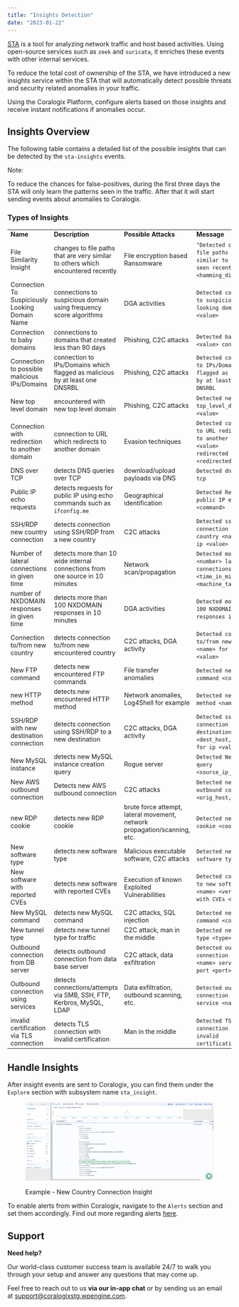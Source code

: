 ```yaml
---
title: "Insights Detection"
date: "2023-01-22"
---
```


[STA](https://coralogixstg.wpengine.com/docs/sta-detection-encrypted-traffic/) is a tool for analyzing network traffic and host based activities. Using open-source services such as `zeek` and `suricata`, it enriches these events with other internal services.

To reduce the total cost of ownership of the STA, we have introduced a new insights service within the STA that will automatically detect possible threats and security related anomalies in your traffic. 

Using the Coralogix Platform, configure alerts based on those insights and receive instant notifications if anomalies occur.

## Insights Overview

The following table contains a detailed list of the possible insights that can be detected by the `sta-insights` events.

Note:

To reduce the chances for false-positives, during the first three days the STA will only learn the patterns seen in the traffic. After that it will start sending events about anomalies to Coralogix.

### Types of Insights

<table><tbody><tr><td class="has-text-align-left" data-align="left"><strong>Name</strong></td><td class="has-text-align-left" data-align="left"><strong>Description</strong></td><td><strong>Possible Attacks</strong></td><td><strong>Message</strong></td><td><strong>Sub Message</strong></td></tr><tr><td class="has-text-align-left" data-align="left">File Similarity Insight</td><td class="has-text-align-left" data-align="left">changes to file paths that are very similar to others which encountered recently</td><td>File encryption based Ransomware</td><td><code>"Detected changes to file paths very similar to others seen recently &lt;hamming_distance&gt;"</code></td><td><code>AnomalousSimhash::Document_Similarity_insight</code></td></tr><tr><td class="has-text-align-left" data-align="left">Connection To Suspiciously Looking Domain Name</td><td class="has-text-align-left" data-align="left">connections to suspicious domain using frequency score algorithms</td><td>DGA activities</td><td><code>Detected connection to suspiciously looking domain name &lt;value&gt;</code></td><td><code>AnomalousDomain-stats::Connection_to_suspiciously_looking_domain_name_insight</code></td></tr><tr><td class="has-text-align-left" data-align="left">Connection to baby domains</td><td class="has-text-align-left" data-align="left">connections to domains that created less than 90 days</td><td>Phishing, C2C attacks</td><td><code>Detected baby domain &lt;value&gt; connection</code></td><td><code>AnomalousDomain-stats::Baby-domain-connection_insight</code></td></tr><tr><td class="has-text-align-left" data-align="left">Connection to possible malicious IPs/Domains</td><td class="has-text-align-left" data-align="left">connection to IPs/Domains which flagged as malicious by at least one DNSRBL</td><td>Phishing, C2C attacks</td><td><code>Detected connection to IPs/Domains flagged as malicious by at least one DNSRBL</code></td><td><code>AnomalousDNSRBL::Malicious_domain_ip_insight</code></td></tr><tr><td class="has-text-align-left" data-align="left">New top level domain</td><td class="has-text-align-left" data-align="left">encountered with new top level domain</td><td>Phishing, C2C attacks</td><td><code>Detected new top_level_domain &lt;value&gt;</code></td><td><code>AnomalousTLD::New_TLD_Insight</code></td></tr><tr><td class="has-text-align-left" data-align="left">Connection with redirection to another domain</td><td class="has-text-align-left" data-align="left">connection to URL which redirects to another domain</td><td>Evasion techniques</td><td><code>Detected connection to URL redirecting to another domain &lt;value&gt;<br>redirected to &lt;redirected_value&gt;</code></td><td><code>AnomalousUnsortenURL::url_redirecting_to_another_domain_insight</code></td></tr><tr><td class="has-text-align-left" data-align="left">DNS over TCP</td><td class="has-text-align-left" data-align="left">detects DNS queries over TCP</td><td>download/upload payloads via DNS</td><td><code>Detected dns over tcp</code></td><td><code>AnomalousDns::Dns_over_tcp_insight</code></td></tr><tr><td class="has-text-align-left" data-align="left">Public IP echo requests</td><td class="has-text-align-left" data-align="left">detects requests for public IP using echo commands such as <code>ifconfig.me</code></td><td>Geographical identification</td><td><code>Detected Request for public IP echo &lt;command&gt;</code></td><td><code>AnomalousRdp::New_Rdp_cookie_insight</code></td></tr><tr><td class="has-text-align-left" data-align="left">SSH/RDP new country connection</td><td class="has-text-align-left" data-align="left">detects connection using SSH/RDP from a new country</td><td>C2C attacks</td><td><code>Detected ssh/rdp connection to new country &lt;name&gt; for ip &lt;value&gt;</code></td><td><code>AnomalousNewCountryConnection::SSH_RDP_New_Country_Conn_Insight</code></td></tr><tr><td class="has-text-align-left" data-align="left">Number of lateral connections in given time</td><td class="has-text-align-left" data-align="left">detects more than 10 wide internal connections from one source in 10 minutes</td><td>Network scan/propagation</td><td><code>Detected more than &lt;number&gt; lateral connections in &lt;time_in_minutes&gt; &lt;machine_tag_name&gt;</code></td><td><code>AnomalousConn::10_lateral_connections_in_10min_insight</code></td></tr><tr><td class="has-text-align-left" data-align="left">number of NXDOMAIN responses in given time</td><td class="has-text-align-left" data-align="left">detects more than 100 NXDOMAIN responses in 10 minutes</td><td>DGA activities</td><td><code>Detected more than 100 NXDOMAIN responses in 10min</code></td><td><code>AnomalousNXDOMAIN::100_NXDOMAIN_responses_in_10min_insight</code></td></tr><tr><td class="has-text-align-left" data-align="left">Connection to/from new country</td><td class="has-text-align-left" data-align="left">detects connection to/from new encountered country</td><td>C2C attacks, DGA activity</td><td><code>Detected connection to/from new country &lt;name&gt; for ip &lt;value&gt;</code></td><td><code>AnomalousGeo::New_country_insight</code></td></tr><tr><td class="has-text-align-left" data-align="left">New FTP command</td><td class="has-text-align-left" data-align="left">detects new encountered FTP commands</td><td>File transfer anomalies</td><td><code>Detected new ftp command &lt;command&gt;</code></td><td><code>AnomalousFtp::New_Ftp_command_insight</code></td></tr><tr><td class="has-text-align-left" data-align="left">new HTTP method</td><td class="has-text-align-left" data-align="left">detects new encountered HTTP method</td><td>Network anomalies, Log4Shell for example</td><td><code>Detected new http method &lt;name&gt;</code></td><td><code>AnomalousHttp::New_HTTP_method_insight</code></td></tr><tr><td class="has-text-align-left" data-align="left">SSH/RDP with new destination connection</td><td class="has-text-align-left" data-align="left">detects connection using SSH/RDP to a new destination</td><td>C2C attacks, DGA activity</td><td><code>Detected ssh/rdp connection to new destination &lt;dest_host,tag_name&gt; for ip &lt;value&gt;</code></td><td><code>AnomalousNewCountryConnection::SSH_RDP_New_Destination_Conn_Insight</code></td></tr><tr><td class="has-text-align-left" data-align="left">New MySQL instance</td><td class="has-text-align-left" data-align="left">detects new MySQL instance creation query</td><td>Rogue server</td><td><code>Detected New MySQL query &lt;source_ip_tag_name&gt;</code></td><td><code>AnomalousMySQL::New_MySQL_query_insight</code></td></tr><tr><td class="has-text-align-left" data-align="left">New AWS outbound connection</td><td class="has-text-align-left" data-align="left">Detects new AWS outbound connection</td><td>C2C attacks</td><td><code>Detected new outbound connection &lt;orig_host,tag_name&gt;</code></td><td><code>AnomalousConn::New_AWS_outbound_connection_insight</code></td></tr><tr><td class="has-text-align-left" data-align="left">new RDP cookie</td><td class="has-text-align-left" data-align="left">detects new RDP cookie</td><td>brute force attempt, lateral movement, network propagation/scanning, etc.</td><td><code>Detected new rdp cookie &lt;cookie&gt;</code></td><td><code>AnomalousRdp::New_Rdp_cookie_insight</code></td></tr><tr><td class="has-text-align-left" data-align="left">New software type</td><td class="has-text-align-left" data-align="left">detects new software type</td><td>Malicious executable software, C2C attacks</td><td><code>Detected new software type &lt;type&gt;</code></td><td><code>AnomalousSoftware::New_Software_type_insight</code></td></tr><tr><td class="has-text-align-left" data-align="left">New software with reported CVEs</td><td class="has-text-align-left" data-align="left">detects new software with reported CVEs</td><td>Execution of known Exploited Vulnerabilities</td><td><code>Detected connection to new software &lt;name&gt; &lt;version&gt; with CVEs &lt;values&gt;</code></td><td><code>AnomalousNIST::New_software_with_CVEs_insight</code></td></tr><tr><td class="has-text-align-left" data-align="left">New MySQL command</td><td class="has-text-align-left" data-align="left">detects new MySQL command</td><td>C2C attacks, SQL injection</td><td><code>Detected new MySql command &lt;command&gt;</code></td><td><code>AnomalousMySql::New_MySql_command_insight</code></td></tr><tr><td class="has-text-align-left" data-align="left">New tunnel type</td><td class="has-text-align-left" data-align="left">detects new tunnel type for traffic</td><td>C2C attack, man in the middle</td><td><code>Detected new tunnel type &lt;type&gt;</code></td><td><code>AnomalousTunnel::New_Tunnel_type_insight</code></td></tr><tr><td class="has-text-align-left" data-align="left">Outbound connection from DB server</td><td class="has-text-align-left" data-align="left">detects outbound connection from data base server</td><td>C2C attack, data exfiltration</td><td><code>Detected outbound connection from DB &lt;name&gt; server on port &lt;port&gt;</code></td><td><code>AnomalousSatatsInfo::outbound_connection_from_DB_server_insight</code></td></tr><tr><td class="has-text-align-left" data-align="left">Outbound connection using services</td><td class="has-text-align-left" data-align="left">detects connections/attempts<br>via SMB, SSH, FTP, Kerbros, MySQL, LDAP</td><td>Data exfiltration, outbound scanning, etc.</td><td><code>Detected outbound connection to service &lt;name&gt;</code></td><td><code>AnomalousConn::outbound_&lt;service&gt;_connection_insight</code></td></tr><tr><td class="has-text-align-left" data-align="left">invalid certification via TLS connection</td><td class="has-text-align-left" data-align="left">detects TLS connection with invalid certification</td><td>Man in the middle</td><td><code>Detected TSL connection with invalid certification</code></td><td><code>AnomalousConn::TSL_connection_with_invalid_certification_insight</code></td></tr></tbody></table>

## Handle Insights

After insight events are sent to Coralogix, you can find them under the `Explore` section with subsystem name `sta_insight`.

<figure>

![](images/image-43-1024x426.png)

<figcaption>

Example - New Country Connection Insight

</figcaption>

</figure>

  
To enable alerts from within Coralogix, navigate to the `Alerts` section and set them accordingly. Find out more regarding alerts [here](https://coralogixstg.wpengine.com/docs/coralogix-user-defined-alerts/).

## Support

**Need help?**

Our world-class customer success team is available 24/7 to walk you through your setup and answer any questions that may come up.

Feel free to reach out to us **via our in-app chat** or by sending us an email at [support@coralogixstg.wpengine.com](mailto:support@coralogixstg.wpengine.com).
